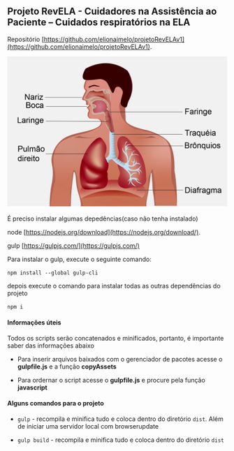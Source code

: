 ## Projeto RevELA - Cuidadores na Assistência ao Paciente – Cuidados respiratórios na ELA 

Repositório [https://github.com/elionaimelo/projetoRevELAv1](https://github.com/elionaimelo/projetoRevELAv1).

![Image do recurso](src/images/recurso-markdown.png)


É preciso instalar algumas depedências(caso não tenha instalado)

node [https://nodejs.org/download](https://nodejs.org/download/).

gulp [https://gulpjs.com/](https://gulpjs.com/)

Para instalar o gulp, execute o seguinte comando:
```
npm install --global gulp-cli
```

depois execute o comando para instalar todas as outras dependências do projeto
```
npm i
```

#### Informações úteis

Todos os scripts serão concatenados e minificados, portanto, é importante saber das informações abaixo

* Para inserir arquivos baixados com o gerenciador de pacotes acesse o **gulpfile.js** e a função **copyAssets**

* Para ordernar o script acesse o **gulpfile.js** e procure pela função **javascript**

#### Alguns comandos para o projeto

+  `gulp` - recompila e minifica tudo e coloca dentro do diretório `dist`. Além de iniciar uma servidor local com browserupdate

+  `gulp build` - recompila e minifica tudo e coloca dentro do diretório `dist`

